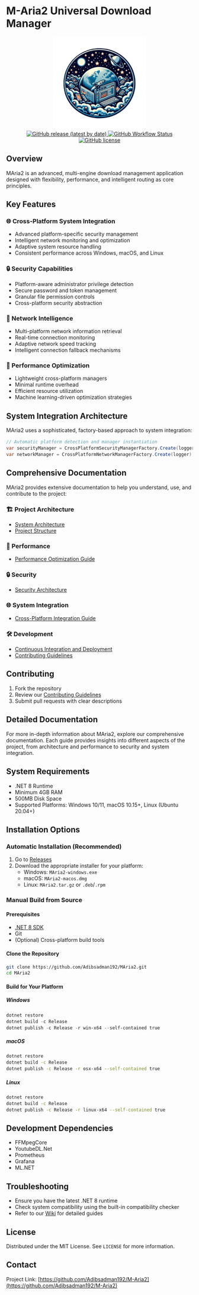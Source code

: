 # M-Aria2 Universal Download Manager

<div align="center">
    <img src="docs/img/logo.png" alt="M-Aria2 Download Manager - Intelligent, Cross-Platform Download Management" width="250" height="250">
</div>

<div align="center">
    <a href="https://github.com/Adibsadman192/M-Aria2/releases">
        <img alt="GitHub release (latest by date)" src="https://img.shields.io/github/v/release/Adibsadman192/M-Aria2">
    </a>
    <a href="https://github.com/Adibsadman192/M-Aria2/actions">
        <img alt="GitHub Workflow Status" src="https://img.shields.io/github/workflow/status/Adibsadman192/M-Aria2/MAria2%20Cross-Platform%20Build%20and%20Release">
    </a>
    <a href="https://github.com/Adibsadman192/M-Aria2/blob/main/LICENSE">
        <img alt="GitHub license" src="https://img.shields.io/github/license/Adibsadman192/M-Aria2">
    </a>
</div>

## Overview
MAria2 is an advanced, multi-engine download management application designed with flexibility, performance, and intelligent routing as core principles.

## Key Features

### 🌐 Cross-Platform System Integration
- Advanced platform-specific security management
- Intelligent network monitoring and optimization
- Adaptive system resource handling
- Consistent performance across Windows, macOS, and Linux

### 🔒 Security Capabilities
- Platform-aware administrator privilege detection
- Secure password and token management
- Granular file permission controls
- Cross-platform security abstraction

### 🌈 Network Intelligence
- Multi-platform network information retrieval
- Real-time connection monitoring
- Adaptive network speed tracking
- Intelligent connection fallback mechanisms

### 🚀 Performance Optimization
- Lightweight cross-platform managers
- Minimal runtime overhead
- Efficient resource utilization
- Machine learning-driven optimization strategies

## System Integration Architecture

MAria2 uses a sophisticated, factory-based approach to system integration:

```csharp
// Automatic platform detection and manager instantiation
var securityManager = CrossPlatformSecurityManagerFactory.Create(logger);
var networkManager = CrossPlatformNetworkManagerFactory.Create(logger);
```

## Comprehensive Documentation

MAria2 provides extensive documentation to help you understand, use, and contribute to the project:

### 🏗️ Project Architecture
- [System Architecture](/docs/ARCHITECTURE.md)
- [Project Structure](/docs/ProjectStructure.md)

### 🚀 Performance
- [Performance Optimization Guide](/docs/PERFORMANCE.md)

### 🔒 Security
- [Security Architecture](/docs/security.md)

### 🌐 System Integration
- [Cross-Platform Integration Guide](/docs/system-integration.md)

### 🛠️ Development
- [Continuous Integration and Deployment](/docs/CICD_README.md)
- [Contributing Guidelines](/docs/CONTRIBUTING.md)

## Contributing
1. Fork the repository
2. Review our [Contributing Guidelines](/docs/CONTRIBUTING.md)
3. Submit pull requests with clear descriptions

## Detailed Documentation

For more in-depth information about MAria2, explore our comprehensive documentation. Each guide provides insights into different aspects of the project, from architecture and performance to security and system integration.

## System Requirements
- .NET 8 Runtime
- Minimum 4GB RAM
- 500MB Disk Space
- Supported Platforms: Windows 10/11, macOS 10.15+, Linux (Ubuntu 20.04+)

## Installation Options

### Automatic Installation (Recommended)
1. Go to [Releases](https://github.com/Adibsadman192/M-Aria2/releases)
2. Download the appropriate installer for your platform:
   - Windows: `MAria2-windows.exe`
   - macOS: `MAria2-macos.dmg`
   - Linux: `MAria2.tar.gz` or `.deb`/`.rpm`

### Manual Build from Source

#### Prerequisites
- [.NET 8 SDK](https://dotnet.microsoft.com/download/dotnet/8.0)
- Git
- (Optional) Cross-platform build tools

#### Clone the Repository
```bash
git clone https://github.com/Adibsadman192/MAria2.git
cd MAria2
```

#### Build for Your Platform

##### Windows
```powershell
dotnet restore
dotnet build -c Release
dotnet publish -c Release -r win-x64 --self-contained true
```

##### macOS
```bash
dotnet restore
dotnet build -c Release
dotnet publish -c Release -r osx-x64 --self-contained true
```

##### Linux
```bash
dotnet restore
dotnet build -c Release
dotnet publish -c Release -r linux-x64 --self-contained true
```

## Development Dependencies
- FFMpegCore
- YoutubeDL.Net
- Prometheus
- Grafana
- ML.NET

## Troubleshooting
- Ensure you have the latest .NET 8 runtime
- Check system compatibility using the built-in compatibility checker
- Refer to our [Wiki](https://github.com/Adibsadman192/M-Aria2/wiki) for detailed guides

## License
Distributed under the MIT License. See `LICENSE` for more information.

## Contact
Project Link: [https://github.com/Adibsadman192/M-Aria2](https://github.com/Adibsadman192/M-Aria2)
